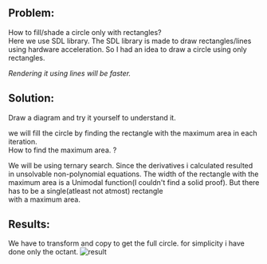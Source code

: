 ## Problem:
How to fill/shade a circle only with rectangles?  
Here we use SDL library. The SDL library is made to draw rectangles/lines using hardware acceleration. So I had an idea to draw a circle using only rectangles.

*Rendering it using lines will be faster.*

## Solution:
Draw a diagram and try it yourself to understand it.

we will fill the circle by finding the rectangle with the maximum area in each iteration.<br/>
How to find the maximum area. ?

We will be using ternary search. Since the derivatives i calculated resulted in unsolvable non-polynomial equations.
The width of the rectangle with the maximum area is a Unimodal function(I couldn't find a solid proof). But there has to be a single(atleast not atmost) rectangle  
with a maximum area.

## Results:

We have to transform and copy to get the full circle.
for simplicity i have done only the octant.
![result](https://user-images.githubusercontent.com/74656297/127368787-cf2eb63c-63a3-4715-9b84-857263a668bf.png)





